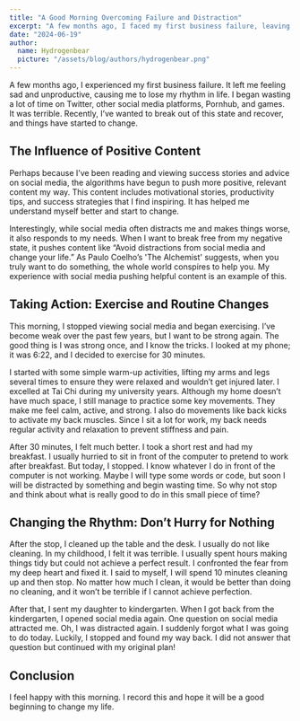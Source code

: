```yaml
---
title: "A Good Morning Overcoming Failure and Distraction"
excerpt: "A few months ago, I faced my first business failure, leaving me feeling lost and unproductive. I wasted time on social media and games but recently sought to recover. Motivational content on social media helped shift my mindset. Today, I took action by exercising and cleaning, breaking away from old habits. Despite distractions, I refocused on my goals. This morning's positive changes make me hopeful for a better future. I record this as a promising start to transforming my life and overcoming past setbacks."
date: "2024-06-19"
author:
  name: Hydrogenbear
  picture: "/assets/blog/authors/hydrogenbear.png"
---
```


A few months ago, I experienced my first business failure. It left me feeling sad and unproductive, causing me to lose my rhythm in life. I began wasting a lot of time on Twitter, other social media platforms, Pornhub, and games. It was terrible. Recently, I’ve wanted to break out of this state and recover, and things have started to change.

## The Influence of Positive Content

Perhaps because I’ve been reading and viewing success stories and advice on social media, the algorithms have begun to push more positive, relevant content my way. This content includes motivational stories, productivity tips, and success strategies that I find inspiring. It has helped me understand myself better and start to change.

Interestingly, while social media often distracts me and makes things worse, it also responds to my needs. When I want to break free from my negative state, it pushes content like “Avoid distractions from social media and change your life.” As Paulo Coelho’s 'The Alchemist' suggests, when you truly want to do something, the whole world conspires to help you. My experience with social media pushing helpful content is an example of this.

## Taking Action: Exercise and Routine Changes

This morning, I stopped viewing social media and began exercising. I’ve become weak over the past few years, but I want to be strong again. The good thing is I was strong once, and I know the tricks. I looked at my phone; it was 6:22, and I decided to exercise for 30 minutes.

I started with some simple warm-up activities, lifting my arms and legs several times to ensure they were relaxed and wouldn’t get injured later. I excelled at Tai Chi during my university years. Although my home doesn’t have much space, I still manage to practice some key movements. They make me feel calm, active, and strong. I also do movements like back kicks to activate my back muscles. Since I sit a lot for work, my back needs regular activity and relaxation to prevent stiffness and pain.

After 30 minutes, I felt much better. I took a short rest and had my breakfast. I usually hurried to sit in front of the computer to pretend to work after breakfast. But today, I stopped. I know whatever I do in front of the computer is not working. Maybe I will type some words or code, but soon I will be distracted by something and begin wasting time. So why not stop and think about what is really good to do in this small piece of time?

## Changing the Rhythm: Don’t Hurry for Nothing

After the stop, I cleaned up the table and the desk. I usually do not like cleaning. In my childhood, I felt it was terrible. I usually spent hours making things tidy but could not achieve a perfect result. I confronted the fear from my deep heart and fixed it. I said to myself, I will spend 10 minutes cleaning up and then stop. No matter how much I clean, it would be better than doing no cleaning, and it won’t be terrible if I cannot achieve perfection.

After that, I sent my daughter to kindergarten. When I got back from the kindergarten, I opened social media again. One question on social media attracted me. Oh, I was distracted again. I suddenly forgot what I was going to do today. Luckily, I stopped and found my way back. I did not answer that question but continued with my original plan!

## Conclusion

I feel happy with this morning. I record this and hope it will be a good beginning to change my life.

